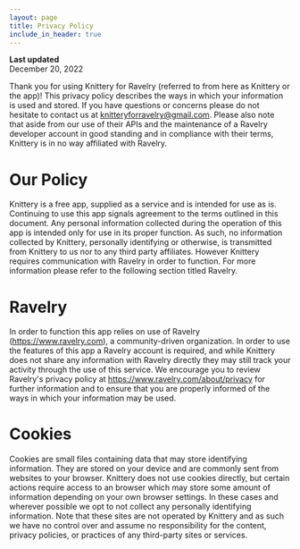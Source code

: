 ```yaml
---
layout: page
title: Privacy Policy
include_in_header: true
---
```


**Last updated**  
December 20, 2022

Thank you for using Knittery for Ravelry (referred to from here as Knittery or the app)! This privacy policy describes the ways in which your information is used and stored. If you have questions or concerns please do not hesitate to contact us at knitteryforravelry@gmail.com. Please also note that aside from our use of their APIs and the maintenance of a Ravelry developer account in good standing and in compliance with their terms, Knittery is in no way affiliated with Ravelry.

# Our Policy
Knittery is a free app, supplied as a service and is intended for use as is. Continuing to use this app signals agreement to the terms outlined in this document. Any personal information collected during the operation of this app is intended only for use in its proper function. As such, no information collected by Knittery, personally identifying or otherwise, is transmitted from Knittery to us nor to any third party affiliates. However Knittery requires communication with Ravelry in order to function. For more information please refer to the following section titled Ravelry.

# Ravelry
In order to function this app relies on use of Ravelry (<https://www.ravelry.com>), a community-driven organization. In order to use the features of this app a Ravelry account is required, and while Knittery does not share any information with Ravelry directly they may still track your activity through the use of this service. We encourage you to review Ravelry's privacy policy at <https://www.ravelry.com/about/privacy> for further information and to ensure that you are properly informed of the ways in which your information may be used.

# Cookies
Cookies are small files containing data that may store identifying information. They are stored on your device and are commonly sent from websites to your browser. Knittery does not use cookies directly, but certain actions require access to an browser which may store some amount of information depending on your own browser settings. In these cases and wherever possible we opt to not collect any personally identifying information. Note that these sites are not operated by Knittery and as such we have no control over and assume no responsibility for the content, privacy policies, or practices of any third-party sites or services.
